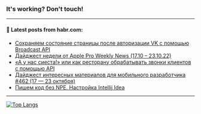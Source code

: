 ### It's working? Don't touch!

---
<!--
#### 🛠️ Technical stack:

![C++](https://img.shields.io/badge/C++-informational?logo=c%2B%2B&style=flat&logoColor=white&color=9C033A)
![Java](https://img.shields.io/badge/Java-informational?logo=java&style=flat&logoColor=white&color=007396)
![Kotlin](https://img.shields.io/badge/Kotlin-informational?logo=Kotlin&style=flat&logoColor=white&color=0095D5)
![JS](https://img.shields.io/badge/JS-informational?logo=javaScript&style=flat&logoColor=black&color=F7Df1E) <br>
![HTML5](https://img.shields.io/badge/HTML5-informational?logo=html5&style=flat&logoColor=white&color=E34F26)
![CSS3](https://img.shields.io/badge/CSS3-informational?logo=css3&style=flat&logoColor=white&color=157286)
![Sass](https://img.shields.io/badge/Saas-informational?logo=sass&style=flat&logoColor=white&color=hotpink)
![PHP](https://img.shields.io/badge/PHP-informational?logo=php&style=flat&logoColor=white&color=777BB4) <br>
![WebPAck](https://img.shields.io/badge/WebPack-informational?logo=webPack&style=flat&logoColor=white&color=FF6F00)
![Bootstrap](https://img.shields.io/badge/Bootstrap-informational?logo=Bootstrap&style=flat&logoColor=white&color=7952B3)
![MySQL](https://img.shields.io/badge/MySQL-informational?logo=MySQL&style=flat&logoColor=white&color=00f) <br>
![NodeJS](https://img.shields.io/badge/NodeJS-informational?logo=node.js&style=flat&logoColor=white&color=43853D)
![Spring](https://img.shields.io/badge/Spring-informational?logo=Spring&style=flat&logoColor=white&color=0A9EDC)
![Angular](https://img.shields.io/badge/Vue-informational?logo=vue.js&style=flat&logoColor=white&color=red)
![Git](https://img.shields.io/badge/Git-informational?logo=git&style=flat&logoColor=white&color=darkorange)

___
-->

#### 💬 Latest posts from habr.com:

<!-- BLOG-POST-LIST:START -->
- [Сохраняем состояние страницы после авторизации VK с помощью Broadcast API](https://habr.com/ru/post/694762/?utm_source=habrahabr&utm_medium=rss&utm_campaign=694762)
- [Дайджест недели от Apple Pro Weekly News &lpar;17.10 – 23.10.22&rpar;](https://habr.com/ru/post/695008/?utm_source=habrahabr&utm_medium=rss&utm_campaign=695008)
- [«А у нас сиеста!» или как ресторану обрабатывать звонки клиентов с помощью API](https://habr.com/ru/post/692726/?utm_source=habrahabr&utm_medium=rss&utm_campaign=692726)
- [Дайджест интересных материалов для мобильного разработчика #462 &lpar;17 — 23 октября&rpar;](https://habr.com/ru/post/695010/?utm_source=habrahabr&utm_medium=rss&utm_campaign=695010)
- [Пишем код без NPE. Настройка Intellij Idea](https://habr.com/ru/post/695004/?utm_source=habrahabr&utm_medium=rss&utm_campaign=695004)
<!-- BLOG-POST-LIST:END -->

---

[![Top Langs](https://github-readme-stats.vercel.app/api/top-langs/?username=zloylis&layout=compact&hide_border=true&theme=dracula)](https://github.com/zloylis)
